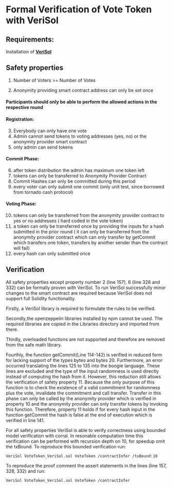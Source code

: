# Formal Verification of Vote Token with VeriSol

## Requirements:

Installation of **[VeriSol](https://github.com/microsoft/verisol)**

## Safety properties

1. Number of Voters >= Number of Votes

2. Anonymity providing smart contract address can only be set once

#### Participants should only be able to perform the allowed actions in the respective round

#### Registration:

  3. Everybody can only have one vote
  4. Admin cannot send tokens to voting addresses (yes, no) or the anonymity provider smart contract
  5. only admin can send tokens


#### Commit Phase:

  6. after token distribution the admin has maximum one token left  
  7. tokens can only be transferred to Anonymity Provider Contract  
  8. Commit Hashes can only be committed during this period  
  9. every voter can only submit one commit (only unit test, since borrowed from tornado cash protocol)

#### Voting Phase:

  10. tokens can only be transferred from the anonymity provider contract to yes or no addresses ( hard coded in the vote token)
  11. a token can only be transferred once by providing the inputs for a hash submitted in the prior round ( it can only be transferred from the anonymity provider contract which can only transfer by getCommit which transfers one token, transfers by another sender than the contract will fail)
  12. every hash can only submitted once



## Verification

All safety properties except property number 2 (line 157), 6 (line 328 and 332) can be formally proven  with VeriSol.
To run VeriSol successfully minor changes to the smart contract are required because VeriSol does not support full Solidity functionality.

Firstly, a VeriSol library is required to formulate the rules to be verified.

Secondly,the openzeppelin libraries installed by npm cannot be used. The required libraries are copied in the Libraries directory and imported from there.

Thirdly, overloaded functions are not supported and therefore are removed from the safe math library.

Fourthly, the function getCommit(Line 114-142) is verified in reduced form for lacking support of the types bytes and bytes 20. Furthermore, an error occurred translating the lines 125 to 135 into the boogie language. These lines are excluded and the type of the input randomness is used directly instead of computing the hash from it. However, this reduction still allows the verification of safety property 11. Because the only purpose of this function is to check the existence of a valid commitment for randomness plus the vote, invalidate the commitment and call transfer. Transfer in this phase can only be called by the anonymity provider which is verified in property 10 and the anonymity provider can only transfer tokens by invoking this function. Therefore, property 11 holds if for every hash input in the function getCommit the hash is false at the end of execution which is verified in line 141.

For all safety properties VeriSol is able to verify correctness using bounded model verification with corral. In resonable computation time this verification can be performed with recursion depth on 10, for speedup omit the txBound. To reproduce this bounded verification run:

`VeriSol VoteToken_VeriSol.sol VoteToken /contractInfer /txBound:10`

To reproduce the proof comment the assert statements in the lines (line 157, 328, 332) and run:

`VeriSol VoteToken_VeriSol.sol VoteToken /contractInfer`
